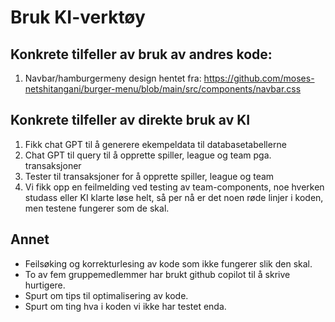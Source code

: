 # Bruk KI-verktøy


## Konkrete tilfeller av bruk av andres kode:
1. Navbar/hamburgermeny design hentet fra: https://github.com/moses-netshitangani/burger-menu/blob/main/src/components/navbar.css


## Konkrete tilfeller av direkte bruk av KI
1. Fikk chat GPT til å generere ekempeldata til databasetabellerne
2. Chat GPT til query til å opprette spiller, league og team pga. transaksjoner
3. Tester til transaksjoner for å opprette spiller, league og team
4. Vi fikk opp en feilmelding ved testing av team-components, noe hverken studass eller KI klarte løse helt, så per nå er det noen røde linjer i koden, men testene fungerer som de skal.

## Annet
* Feilsøking og korrekturlesing av kode som ikke fungerer slik den skal. 
* To av fem gruppemedlemmer har brukt github copilot til å skrive hurtigere.
* Spurt om tips til optimalisering av kode.
* Spurt om ting hva i koden vi ikke har testet enda.